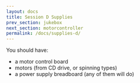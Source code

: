 ```yaml
---
layout: docs
title: Session D Supplies
prev_section: jukebox
next_section: motorcontroller
permalink: /docs/supplies-d/
---
```


You should have:

- a motor control board
- motors (from CD drive, or spinning types)
- a power supply breadboard (any of them will do)